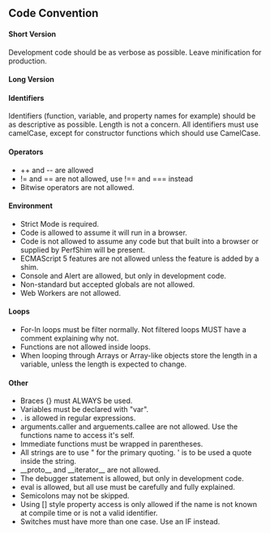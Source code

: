 ﻿## Code Convention

#### Short Version
Development code should be as verbose as possible. Leave minification for production.

#### Long Version

#### Identifiers
Identifiers (function, variable, and property names for example) should be as descriptive as possible. Length is not a concern.  All identifiers must use camelCase, except for constructor functions which should use CamelCase.

#### Operators
* ++ and -- are allowed
* != and == are not allowed, use !== and === instead
* Bitwise operators are not allowed.

#### Environment
* Strict Mode is required.
* Code is allowed to assume it will run in a browser.
* Code is not allowed to assume any code but that built into a browser or supplied by PerfShim will be present.
* ECMAScript 5 features are not allowed unless the feature is added by a shim.
* Console and Alert are allowed, but only in development code.
* Non-standard but accepted globals are not allowed.
* Web Workers are not allowed.

#### Loops
* For-In loops must be filter normally. Not filtered loops MUST have a comment explaining why not.
* Functions are not allowed inside loops.
* When looping through Arrays or Array-like objects store the length in a variable, unless the length is expected to change.

#### Other
* Braces {} must ALWAYS be used.
* Variables must be declared with "var".
* . is allowed in regular expressions.
* arguments.caller and arguements.callee are not allowed. Use the functions name to access it's self.
* Immediate functions must be wrapped in parentheses.
* All strings are to use " for the primary quoting. ' is to be used a quote inside the string.
* \_\_proto__ and \_\_iterator__ are not allowed.
* The debugger statement is allowed, but only in development code.
* eval is allowed, but all use must be carefully and fully explained.
* Semicolons may not be skipped.
* Using [] style property access is only allowed if the name is not known at compile time or is not a valid identifier.
* Switches must have more than one case. Use an IF instead.